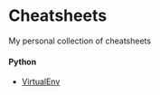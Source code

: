 # Cheatsheets

My personal collection of cheatsheets



#### Python

- [VirtualEnv](Python-VirtualEnv.md)
